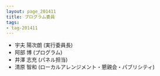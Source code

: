 ```yaml
---
layout: page_201411
title: プログラム委員
tags:
- tag-201411
---
```


* 宇夫 陽次朗 (実行委員長)
* 阿部 博 (プログラム)
* 井澤 志充 (パネル担当)
* 清原 智和 (ローカルアレンジメント・懇親会・パブリシティ)

